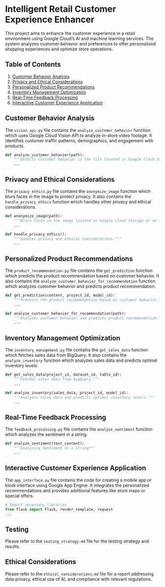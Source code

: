 # Intelligent Retail Customer Experience Enhancer

This project aims to enhance the customer experience in a retail environment using Google Cloud’s AI and machine learning services. The system analyzes customer behavior and preferences to offer personalized shopping experiences and optimize store operations.

## Table of Contents

1. [Customer Behavior Analysis](#customer-behavior-analysis)
2. [Privacy and Ethical Considerations](#privacy-and-ethical-considerations)
3. [Personalized Product Recommendations](#personalized-product-recommendations)
4. [Inventory Management Optimization](#inventory-management-optimization)
5. [Real-Time Feedback Processing](#real-time-feedback-processing)
6. [Interactive Customer Experience Application](#interactive-customer-experience-application)

## Customer Behavior Analysis

The `vision_api.py` file contains the `analyze_customer_behavior` function which uses Google Cloud Vision API to analyze in-store video footage. It identifies customer traffic patterns, demographics, and engagement with products.

```python
def analyze_customer_behavior(path):
    """Detects customer behavior in the file located in Google Cloud Storage or on the Web."""
    ...
```

## Privacy and Ethical Considerations

The `privacy_ethics.py` file contains the `anonymize_image` function which blurs faces in the image to protect privacy. It also contains the `handle_privacy_ethics` function which handles other privacy and ethical considerations.

```python
def anonymize_image(path):
    """Blurs faces in the image located in Google Cloud Storage or on the Web."""
    ...

def handle_privacy_ethics():
    """Handles privacy and ethical considerations."""
    ...
```

## Personalized Product Recommendations

The `product_recommendation.py` file contains the `get_prediction` function which predicts the product recommendation based on customer behavior. It also contains the `analyze_customer_behavior_for_recommendation` function which analyzes customer behavior and predicts product recommendation.

```python
def get_prediction(content, project_id, model_id):
    """Predicts the product recommendation based on customer behavior."""
    ...

def analyze_customer_behavior_for_recommendation(path):
    """Analyzes customer behavior and predicts product recommendation."""
    ...
```

## Inventory Management Optimization

The `inventory_management.py` file contains the `get_sales_data` function which fetches sales data from BigQuery. It also contains the `analyze_inventory` function which analyzes sales data and predicts optimal inventory levels.

```python
def get_sales_data(project_id, dataset_id, table_id):
    """Fetches sales data from BigQuery."""
    ...

def analyze_inventory(sales_data, project_id, model_id):
    """Analyzes sales data and predicts optimal inventory levels."""
    ...
```

## Real-Time Feedback Processing

The `feedback_processing.py` file contains the `analyze_sentiment` function which analyzes the sentiment in a string.

```python
def analyze_sentiment(text_content):
    """Analyzing Sentiment in a String"""
    ...
```

## Interactive Customer Experience Application

The `app_interface.py` file contains the code for creating a mobile app or kiosk interface using Google App Engine. It integrates the personalized recommendations and provides additional features like store maps or special offers.

```python
# Import necessary libraries
from flask import Flask, render_template, request
...
```

## Testing

Please refer to the `testing_strategy.md` file for the testing strategy and results.

## Ethical Considerations

Please refer to the `ethical_considerations.md` file for a report addressing data privacy, ethical use of AI, and compliance with relevant regulations.
